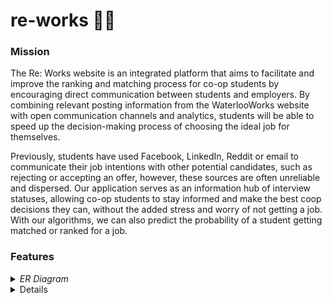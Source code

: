 # re-works 👩‍💻

### Mission

The Re: Works website is an integrated platform that aims to facilitate and improve the ranking and matching process for co-op students by encouraging direct communication between students and employers. By combining relevant posting information from the WaterlooWorks website with open communication channels and analytics, students will be able to speed up the decision-making process of choosing the ideal job for themselves. 

Previously, students have used Facebook, LinkedIn, Reddit or email to communicate their job intentions with other potential candidates, such as rejecting or accepting an offer, however, these sources are often unreliable and dispersed. Our application serves as an information hub of interview statuses, allowing co-op students to stay informed and make the best coop decisions they can, without the added stress and worry of not getting a job. With our algorithms, we can also predict the probability of a student getting matched or ranked for a job. 

### Features
<details>
  
 <summary>
<i>ER Diagram</i>
</summary>

<br>
  <br>
 
![Schema](https://lh4.googleusercontent.com/SLtEqnU1TmmUhYh1WPUk_cdXLnpXKuCB6V-yVBwmvGC2so0ae2uOq7RBE2cvQRvqrl5J2M5cDmwvIYTNGo9zxpkaWJAMVw1pB-p7wcDIsLPr1QoxFaMubBDFsOa3Tin99tLqokem)

 </details>
 
 <details>

 
 
 
<details>
  
  
  
 <summary>
<i>SQL Datebase Schema </i>
</summary>

<br>
<i> Companies can post one to many jobs on re:works but each job belongs to one company. Jobs have interviews, in which one to many interviewers can host. Interviewers can host zero to many interviews for the job. Each student gets ranked by a job but jobs rank multiple potential students. Students rank zero to many jobs according to their preference but only assign one rank for each job. Our users can be either students or interviewers but not both, so we used disjoint generalization to indicate this. </i>
  <br>
  
  

 
 
![Schema](https://lh4.googleusercontent.com/tOUMz0SAERoPKXHJJz2VSXTgWCmheMO5pZJU6RwBQchVHLI3arqfVvEH1nAp_9Jcs9jmfWUTU8gYV_ag44Urg6x-v_S_ZmTsuNIp_axaDjZs78g-Dqk9Sw4E6bkd9nD97LqmCUjx)

 </details>
 
 
<details>
  
 <summary>
<i>Login Page </i>
</summary>

<br>
  <br>
 
![Schema](https://lh3.googleusercontent.com/hwet_7MDQIxFotpAnsHI-3aV8vqyMzeUcuDCXuw-JmNpSN3_jF5ITzpkbnuhucjDHTVcWsMpTMiPvREeZY98Z-szzoQLxffhreiX50lbqUzxg4_gTQ8xeHUtLELvvYFTMfSYPdHN)

 </details>
 
 <details>
  
 <summary>
<i>Student Home Page </i>
</summary>

<br>
  <br>
 
![Schema](https://lh3.googleusercontent.com/EscpB4aQdQ6BMfCiU03tggofP6m7ufHHUY4kA2pHxxgP0blxEMlIqaTrzgkRhLk5CLmHJxNFbgTpNrdjTh_ie2j2pZ5AO_b6y1sR5t8KPl6iz9X9X9wAFGO7nWG-G1714qTtB7FU)

 </details>
 
 
  <details>
  
 <summary>
<i>Job Page 1 </i>
</summary>

<br>
  <br>
 
![Schema](https://lh4.googleusercontent.com/ufTqfUB8M-fRiCvmPAholAK6uLi330cRg52X9eQOXkxyOjiA1tabuFm8dGVbXJ5nvrCtvGV0oE7GXX9_a7GC2Wp0oiK7n-ew7ZpU1HQC5bTwcWzx8gKUw70rJuIL08dXVxa-4ZWk)

 </details>
 
   <details>
  
 <summary>
<i>Job Page 2 </i>
</summary>

<br>
  <br>
 
![Schema](https://lh4.googleusercontent.com/G7VPW1xxRZAsKhhFy-2sA3sMiY_Vr-OkIN9EC6DZa_pTlY8u_MKcxi0rOyUIvkaTOmHahmEAuJeoDy0SKuLlXBpwyaLL3nRIe9_3Fl-ZM8aSXIn3CH5TzPuItaDdV0OzHJDl9q3p)

 </details>
 
 <details>
  
 <summary>
<i>Add Job Page </i>
</summary>

<br>
  <br>
 
![Schema](https://lh6.googleusercontent.com/amCddO_OiUANYm3S807aTEdItCXZbf7bfiwVOfqyvBQ12Rp3ANLP54xCvdSbpXZqZ-z2qtnu8micbDYV5WHU3uF5WjoA6RcQFd7Ug7OcamuyEMJqqismc13kPcGpl1CeM62pagiY)

 </details>
 
  <details>
  
 <summary>
<i>Student Chat Messages </i>
</summary>

<br>
  <br>
 
![Schema](https://lh6.googleusercontent.com/NjfIPhyMYkr3lCGUe2WVotJbdyFgfuZlGyJsi33xnP8O16Cg6bqZmqxxwQmSWs5JOjzkqCBBlfvTBQmsFQaMEc1HdTWXqfOSP7B1R4tjrCw8OFj3D_dkMxmehLcCXjDgUEbZXBFP)

 </details>
 
   <details>
  
 <summary>
<i>Interviewer Chat Messages </i>
</summary>

<br>
  <br>
 
![Schema](https://lh3.googleusercontent.com/CY2k47eUrs9cX2j7dhfymcVvELBDOaxRBqKmtpseTFRDD5wnton9djjX1wmPscX4DC8HLbWU4kjDHwIHRUErrOVyaiJWvEbAe14ektFE1awU2WoQ1fMtKYNf1Q7oBJXwRWJk71hs)

 </details>
  
 <details>
  
 <summary>
<i>Interviewer Home Page </i>
</summary>

<br>
  <br>
 
![Schema](https://lh5.googleusercontent.com/sF2lCCsplS5G2P26WTIpddTSjS8vot8KDaPhKOtdiuV1vfzu3kSNQlTyjfDphPzYn3-CdnPBQsvpgp0P4Q_IT3pjL3_woZiPJoXqhKijwpML94xwFcmjyvs7mmoL5C_ks4-zyUSw)

 </details>
 
 ### Development
 
 MacOS
 `php -S 127.0.0.1:8080`
 

